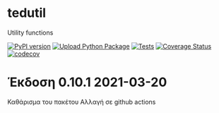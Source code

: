 # tedutil

Utility functions

[![PyPI version](https://badge.fury.io/py/tedutil.svg)](https://badge.fury.io/py/tedutil) 
[![Upload Python Package](https://github.com/tedlaz/tedutil/actions/workflows/python-publish.yml/badge.svg)](https://github.com/tedlaz/tedutil/actions/workflows/python-publish.yml) 
[![Tests](https://github.com/tedlaz/tedutil/actions/workflows/python-testing.yml/badge.svg)](https://github.com/tedlaz/tedutil/actions/workflows/python-testing.yml)
[![Coverage Status](https://coveralls.io/repos/github/tedlaz/tedutil/badge.svg?branch=master)](https://coveralls.io/github/tedlaz/tedutil?branch=master) 
[![codecov](https://codecov.io/gh/tedlaz/tedutil/branch/master/graph/badge.svg)](https://codecov.io/gh/tedlaz/tedutil) 

# Έκδοση 0.10.1 2021-03-20

Καθάρισμα του πακέτου
Αλλαγή σε github actions

